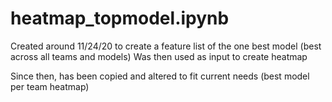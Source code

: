 # heatmap_topmodel.ipynb

Created around 11/24/20 to create a feature list of the one best model (best across all teams and models)
Was then used as input to create heatmap

Since then, has been copied and altered to fit current needs (best model per team heatmap)


